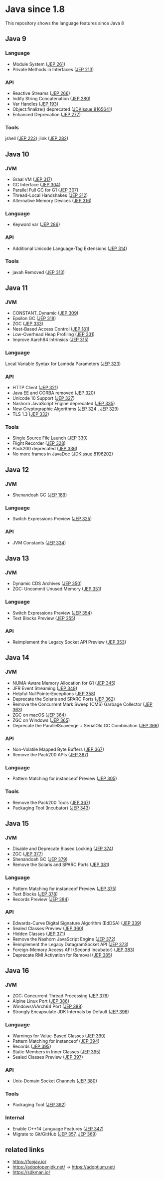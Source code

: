 # Java since 1.8
This repository shows the language features since Java 8

## Java 9
### Language
* Module System ([JEP 261](https://openjdk.java.net/jeps/261))
* Private Methods in Interfaces ([JEP 213](https://openjdk.java.net/jeps/213))
### API
* Reactive Streams ([JEP 266](https://openjdk.java.net/jeps/266))
* Indify String Concatenation ([JEP 280](https://openjdk.java.net/jeps/280))
* Var Handles ([JEP 193](https://openjdk.java.net/jeps/193))
* Object.finalize() deprecated ([JDKIssue 8165641](https://bugs.openjdk.java.net/browse/JDK-8165641))
* Enhanced Deprecation ([JEP 277](https://openjdk.java.net/jeps/277))
### Tools
jshell ([JEP 222](https://openjdk.java.net/jeps/222))
jlink ([JEP 282](https://openjdk.java.net/jeps/282))

## Java 10
### JVM
* Graal VM ([JEP 317](https://openjdk.java.net/jeps/317))
* GC Interface ([JEP 304](https://openjdk.java.net/jeps/304))
* Parallel Full GC for G1 ([JEP 307](https://openjdk.java.net/jeps/307))
* Thread-Local Handshakes ([JEP 312](https://openjdk.java.net/jeps/312))
* Alternative Memory Devices ([JEP 316](https://openjdk.java.net/jeps/316))
### Language
* Keyword var ([JEP 286](https://openjdk.java.net/jeps/286))
### API
* Additional Unicode Language-Tag Extensions ([JEP 314](https://openjdk.java.net/jeps/314))
### Tools
* javah Removed ([JEP 313](https://openjdk.java.net/jeps/313))

## Java 11
### JVM
* CONSTANT_Dynamic ([JEP 309](https://openjdk.java.net/jeps/309))
* Epsilon GC ([JEP 318](https://openjdk.java.net/jeps/318))
* ZGC ([JEP 333](https://openjdk.java.net/jeps/333))
* Nest-Based Access Control ([JEP 181](https://openjdk.java.net/jeps/181))
* Low-Overhead Heap Profiling ([JEP 331](https://openjdk.java.net/jeps/331))
* Improve Aarch64 Intrinsics ([JEP 315](https://openjdk.java.net/jeps/315))
### Language
Local Variable Syntax for Lambda Parameters ([JEP 323](https://openjdk.java.net/jeps/323))
### API
* HTTP Client ([JEP 321](https://openjdk.java.net/jeps/321))
* Java EE and CORBA removed ([JEP 320](https://openjdk.java.net/jeps/320))
* Unicode 10 Support ([JEP 327](https://openjdk.java.net/jeps/327))
* Nashorn JavaScript Engine deprecated ([JEP 335](https://openjdk.java.net/jeps/335))
* New Cryptographic Algorithms ([JEP 324](https://openjdk.java.net/jeps/324) , [JEP 329](https://openjdk.java.net/jeps/329))
* TLS 1.3 ([JEP 332](https://openjdk.java.net/jeps/332))
### Tools
* Single Source File Launch ([JEP 330](https://openjdk.java.net/jeps/330))
* Flight Recorder ([JEP 328](https://openjdk.java.net/jeps/328))
* Pack200 deprecated ([JEP 336](https://openjdk.java.net/jeps/336))
* No more frames in JavaDoc ([JDKIssue 8196202](https://bugs.openjdk.java.net/browse/JDK-8196202))

## Java 12
### JVM
* Shenandoah GC ([JEP 189](https://openjdk.java.net/jeps/189))
### Language
* Switch Expressions Preview ([JEP 325](https://openjdk.java.net/jeps/325))
### API
* JVM Constants ([JEP 334](https://openjdk.java.net/jeps/334))


## Java 13
### JVM
* Dynamic CDS Archives ([JEP 350](https://openjdk.java.net/jeps/350))
* ZGC: Uncommit Unused Memory ([JEP 351](https://openjdk.java.net/jeps/351))
### Language
* Switch Expressions Preview ([JEP 354](https://openjdk.java.net/jeps/354))
* Text Blocks Preview ([JEP 355](https://openjdk.java.net/jeps/355))
### API
* Reimplement the Legacy Socket API Preview ([JEP 353](https://openjdk.java.net/jeps/353))

## Java 14
### JVM
* NUMA-Aware Memory Allocation for G1 ([JEP 345](https://openjdk.java.net/jeps/345))
* JFR Event Streaming ([JEP 349](https://openjdk.java.net/jeps/349))
* Helpful NullPointerExceptions ([JEP 358](https://openjdk.java.net/jeps/358))
* Deprecate the Solaris and SPARC Ports ([JEP 362](https://openjdk.java.net/jeps/362))
* Remove the Concurrent Mark Sweep (CMS) Garbage Collector ([JEP 363](https://openjdk.java.net/jeps/363))
* ZGC on macOS ([JEP 364](https://openjdk.java.net/jeps/364))
* ZGC on Windows ([JEP 365](https://openjdk.java.net/jeps/365))
* Deprecate the ParallelScavenge + SerialOld GC Combination ([JEP 366](https://openjdk.java.net/jeps/366))
### API
* Non-Volatile Mapped Byte Buffers ([JEP 367](https://openjdk.java.net/jeps/367))
* Remove the Pack200 APIs ([JEP 367](https://openjdk.java.net/jeps/367))
### Language
* Pattern Matching for instanceof Preview ([JEP 305](https://openjdk.java.net/jeps/305))
### Tools
* Remove the Pack200 Tools ([JEP 367](https://openjdk.java.net/jeps/367))
* Packaging Tool (Incubator) ([JEP 343](https://openjdk.java.net/jeps/343))

## Java 15
### JVM
* Disable and Deprecate Biased Locking ([JEP 374](https://openjdk.java.net/jeps/374))
* ZGC ([JEP 377](https://openjdk.java.net/jeps/377))
* Shenandoah GC ([JEP 379](https://openjdk.java.net/jeps/379))
* Remove the Solaris and SPARC Ports ([JEP 381](https://openjdk.java.net/jeps/381))
### Language
* Pattern Matching for instanceof Preview ([JEP 375](https://openjdk.java.net/jeps/375))
* Text Blocks ([JEP 378](https://openjdk.java.net/jeps/378))
* Records Preview ([JEP 384](https://openjdk.java.net/jeps/384))
### API
* Edwards-Curve Digital Signature Algorithm (EdDSA) ([JEP 339](https://openjdk.java.net/jeps/339))
* Sealed Classes Preview ([JEP 360](https://openjdk.java.net/jeps/360))
* Hidden Classes ([JEP 371](https://openjdk.java.net/jeps/371))
* Remove the Nashorn JavaScript Engine ([JEP 372](https://openjdk.java.net/jeps/372))
* Reimplement the Legacy DatagramSocket API ([JEP 373](https://openjdk.java.net/jeps/373))
* Foreign-Memory Access API (Second Incubator) ([JEP 383](https://openjdk.java.net/jeps/383))
* Deprecate RMI Activation for Removal ([JEP 385](https://openjdk.java.net/jeps/385))

## Java 16
### JVM
* ZGC: Concurrent Thread Processing ([JEP 376](https://openjdk.java.net/jeps/376))
* Alpine Linux Port ([JEP 386](https://openjdk.java.net/jeps/386))
* Windows/AArch64 Port ([JEP 388](https://openjdk.java.net/jeps/388))
* Strongly Encapsulate JDK Internals by Default ([JEP 396](https://openjdk.java.net/jeps/396))
### Language
* Warnings for Value-Based Classes ([JEP 390](https://openjdk.java.net/jeps/390))
* Pattern Matching for instanceof ([JEP 394](https://openjdk.java.net/jeps/394))
* Records ([JEP 395](https://openjdk.java.net/jeps/395))
* Static Members in Inner Classes ([JEP 395](https://openjdk.java.net/jeps/395))
* Sealed Classes Preview ([JEP 397](https://openjdk.java.net/jeps/397))

### API
* Unix-Domain Socket Channels ([JEP 380](https://openjdk.java.net/jeps/380))

### Tools
* Packaging Tool ([JEP 392](https://openjdk.java.net/jeps/392))

### Internal
* Enable C++14 Language Features ([JEP 347](https://openjdk.java.net/jeps/347))
* Migrate to Git/GitHub ([JEP 357](https://openjdk.java.net/jeps/357), [JEP 369](https://openjdk.java.net/jeps/369))
## related links
* https://foojay.io/
* https://adoptopenjdk.net/ -> https://adoptium.net/
* https://sdkman.io/
